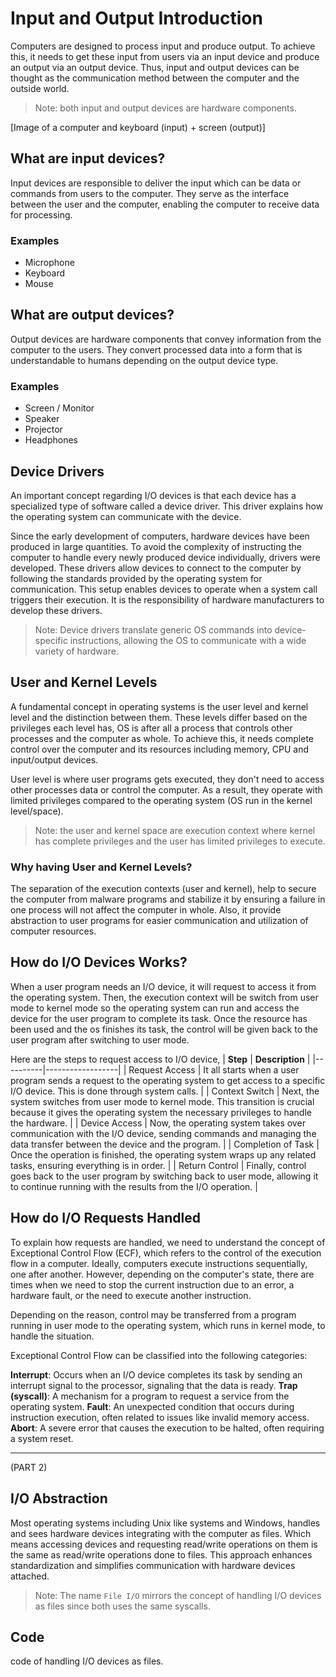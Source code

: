 # Input and Output Introduction 
Computers are designed to process input and produce output. To achieve this, it needs to get these input from users via an input device and produce an output via an output device. Thus, input and output devices can be thought as the communication method between the computer and the outside world.

> Note: both input and output devices are hardware components.

[Image of a computer and keyboard (input) + screen (output)]


## What are input devices? 
Input devices are responsible to deliver the input which can be data or commands from users to the computer. They serve as the interface between the user and the computer, enabling the computer to receive data for processing.

### Examples
 - Microphone 
 - Keyboard
 - Mouse 


## What are output devices? 
Output devices are hardware components that convey information from the computer to the users. They convert processed data into a form that is understandable to humans depending on the output device type.

### Examples
- Screen / Monitor
- Speaker
- Projector
- Headphones


## Device Drivers 
An important concept regarding I/O devices is that each device has a specialized type of software called a device driver. This driver explains how the operating system can communicate with the device.

Since the early development of computers, hardware devices have been produced in large quantities. To avoid the complexity of instructing the computer to handle every newly produced device individually, drivers were developed. These drivers allow devices to connect to the computer by following the standards provided by the operating system for communication. This setup enables devices to operate when a system call triggers their execution. It is the responsibility of hardware manufacturers to develop these drivers.

> Note: Device drivers translate generic OS commands into device-specific instructions, allowing the OS to communicate with a wide variety of hardware.

## User and Kernel Levels 
A fundamental concept in operating systems is the user level and kernel level and the distinction between them. These levels differ based on the privileges each level has, OS is after all a process that controls other processes and the computer as whole. To achieve this, it needs complete control over the computer and its resources including memory, CPU and input/output devices. 

User level is where user programs gets executed, they don't need to access other processes data or control the computer. As a result, they operate with limited privileges compared to the operating system (OS run in the kernel level/space).


> Note: the user and kernel space are execution context where kernel has complete privileges and the user has limited privileges to execute.

### Why having User and Kernel Levels?
The separation of the execution contexts (user and kernel), help to secure the computer from malware programs and stabilize it by ensuring a failure in one process will not affect the computer in whole. Also, it provide abstraction to user programs for easier communication and utilization of computer resources.


## How do I/O Devices Works?
When a user program needs an I/O device, it will request to access it from the operating system. Then, the execution context will be switch from user mode to kernel mode so the operating system can run and access the device for the user program to complete its task.
Once the resource has been used and the os finishes its task, the control will be given back to the user program after switching to user mode.

Here are the steps to request access to I/O device,
| **Step** | **Description**  |
|----------|------------------|
| Request Access    | It all starts when a user program sends a request to the operating system to get access to a specific I/O device. This is done through system calls. |
| Context Switch   | Next, the system switches from user mode to kernel mode. This transition is crucial because it gives the operating system the necessary privileges to handle the hardware. |
| Device Access     | Now, the operating system takes over communication with the I/O device, sending commands and managing the data transfer between the device and the program. |
| Completion of Task | Once the operation is finished, the operating system wraps up any related tasks, ensuring everything is in order. |
| Return Control   | Finally, control goes back to the user program by switching back to user mode, allowing it to continue running with the results from the I/O operation. |


<!-- 
THIS PART NEEDS AN EXPLANATION OF EXCEPTIONAL CONTROL FLOW BEFORE IT.

## How to Request I/O 
When a program is requesting data from a file, there is a syscall to use which is read syscall. This call will request to access data on the disk (which is the file content). Operating system then runs on kernel mode to handle this request, once it is done, it will send a signal called interrupt to the CPU, which will be checked after each instruction processing to check of there is a signal from an I/O device. If the interrupt signal is set, the control will be given to the interrupt handler...   -->






## How do I/O Requests Handled
To explain how requests are handled, we need to understand the concept of Exceptional Control Flow (ECF), which refers to the control of the execution flow in a computer. Ideally, computers execute instructions sequentially, one after another. However, depending on the computer's state, there are times when we need to stop the current instruction due to an error, a hardware fault, or the need to execute another instruction.

Depending on the reason, control may be transferred from a program running in user mode to the operating system, which runs in kernel mode, to handle the situation.

Exceptional Control Flow can be classified into the following categories:

**Interrupt**: Occurs when an I/O device completes its task by sending an interrupt signal to the processor, signaling that the data is ready.
**Trap (syscall)**: A mechanism for a program to request a service from the operating system.
**Fault**: An unexpected condition that occurs during instruction execution, often related to issues like invalid memory access.
**Abort**: A severe error that causes the execution to be halted, often requiring a system reset.

---
(PART 2)
## I/O Abstraction
Most operating systems including Unix like systems and Windows, handles and sees hardware devices integrating with the computer as files. Which means accessing devices and requesting read/write operations on them is the same as read/write operations done to files. This approach enhances standardization and simplifies communication with hardware devices attached.

> Note: The name `File I/O` mirrors the concept of handling I/O devices as files since both uses the same syscalls.


## Code
code of handling I/O devices as files. 
<!-- TO DO 
- Device drivers? what are they? 
- What syscalls are used to access I/O devices?
- The abstraction of I/O devices as files. -->